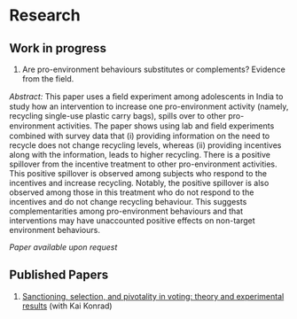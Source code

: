 # Research
## Work in progress
1. Are pro-environment behaviours substitutes or complements? Evidence from the field.

*Abstract:* This paper uses a ﬁeld experiment among adolescents in India to study how an intervention to increase one pro-environment activity (namely, recycling single-use plastic carry bags), spills over to other pro-environment activities. The paper shows using lab and ﬁeld experiments combined with survey data that (i) providing information on the need to recycle does not change recycling levels, whereas (ii) providing incentives along with the information, leads to higher recycling. There is a positive spillover from the incentive treatment to other pro-environment activities. This positive spillover is observed among subjects who respond to the incentives and increase recycling. Notably, the positive spillover is also observed among those in this treatment who do not respond to the incentives and do not change recycling behaviour. This suggests complementarities among pro-environment behaviours and that interventions may have unaccounted positive effects on non-target environment behaviours.

*Paper available upon request*

## Published Papers
1. [Sanctioning, selection, and pivotality in voting: theory and experimental results](https://link.springer.com/article/10.1007/s10602-019-09284-4) (with Kai Konrad)
